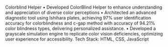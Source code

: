 Colorblind Helper
• Developed ColorBlind Helper to enhance understanding and appreciation of diverse color perceptions
• Architected an advanced diagnostic tool using Ishihara plates, achieving 97% user identification accuracy for
colorblindness and c-gap method with accuracy of 94.21% color blindness types, delivering personalized assistance.
• Developed a grayscale simulation engine to replicate color vision deficiencies, optimizing user experience for
accessibility.
 Tech Stack: HTML, CSS, JavaScript
